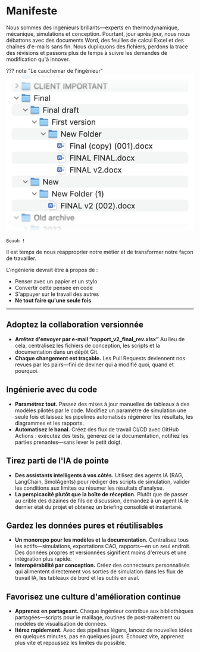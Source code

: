 # Manifeste

Nous sommes des ingénieurs brillants—experts en thermodynamique, mécanique, simulations et conception. Pourtant, jour après jour, nous nous débattons avec des documents Word, des feuilles de calcul Excel et des chaînes d'e-mails sans fin. Nous dupliquons des fichiers, perdons la trace des révisions et passons plus de temps à suivre les demandes de modification qu'à innover.

??? note "Le cauchemar de l'ingénieur"
    ![Mauvais dossier](./bad_folder.png)

    Bouuh !

Il est temps de nous réapproprier notre métier et de transformer notre façon de travailler.

L'ingénierie devrait être à propos de :
- Penser avec un papier et un stylo
- Convertir cette pensée en code
- S'appuyer sur le travail des autres
- **Ne tout faire qu'une seule fois**

---

## Adoptez la collaboration versionnée

* **Arrêtez d'envoyer par e-mail “rapport_v2_final_rev.xlsx”**
  Au lieu de cela, centralisez les fichiers de conception, les scripts et la documentation dans un dépôt Git.
* **Chaque changement est traçable.**
  Les Pull Requests deviennent nos revues par les pairs—fini de deviner qui a modifié quoi, quand et pourquoi.

## Ingénierie avec du code

* **Paramétrez tout.**
  Passez des mises à jour manuelles de tableaux à des modèles pilotés par le code. Modifiez un paramètre de simulation une seule fois et laissez les pipelines automatisés régénérer les résultats, les diagrammes et les rapports.
* **Automatisez le banal.**
  Créez des flux de travail CI/CD avec GitHub Actions : exécutez des tests, générez de la documentation, notifiez les parties prenantes—sans lever le petit doigt.

## Tirez parti de l'IA de pointe

* **Des assistants intelligents à vos côtés.**
  Utilisez des agents IA (RAG, LangChain, SmolAgents) pour rédiger des scripts de simulation, valider les conditions aux limites ou résumer les résultats d'analyse.
* **La perspicacité plutôt que la boîte de réception.**
  Plutôt que de passer au crible des dizaines de fils de discussion, demandez à un agent IA le dernier état du projet et obtenez un briefing consolidé et instantané.

## Gardez les données pures et réutilisables

* **Un monorepo pour les modèles et la documentation.**
  Centralisez tous les actifs—simulations, exportations CAO, rapports—en un seul endroit. Des données propres et versionnées signifient moins d'erreurs et une intégration plus rapide.
* **Interopérabilité par conception.**
  Créez des connecteurs personnalisés qui alimentent directement vos sorties de simulation dans les flux de travail IA, les tableaux de bord et les outils en aval.

## Favorisez une culture d'amélioration continue

* **Apprenez en partageant.**
  Chaque ingénieur contribue aux bibliothèques partagées—scripts pour le maillage, routines de post-traitement ou modèles de visualisation de données.
* **Itérez rapidement.**
  Avec des pipelines légers, lancez de nouvelles idées en quelques minutes, pas en quelques jours. Échouez vite, apprenez plus vite et repoussez les limites du possible.